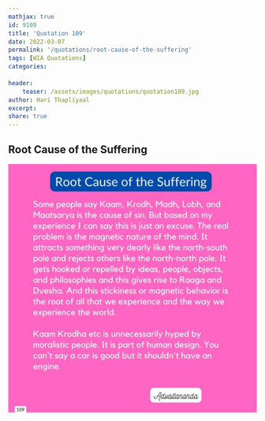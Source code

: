 ```yaml
---
mathjax: true
id: 9109
title: 'Quotation 109'
date: 2022-03-07
permalink: '/quotations/root-cause-of-the-suffering'
tags: [WIA Quotations] 
categories: 

header:
    teaser: /assets/images/quotations/quotation109.jpg
author: Hari Thapliyaal 
excerpt:
share: true 
---
```


## Root Cause of the Suffering

![Root Cause of the Suffering](/assets/images/quotations/quotation109.jpg)
